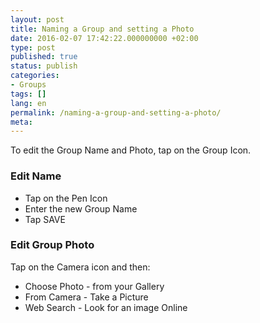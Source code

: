 ```yaml
---
layout: post
title: Naming a Group and setting a Photo
date: 2016-02-07 17:42:22.000000000 +02:00
type: post
published: true
status: publish
categories:
- Groups
tags: []
lang: en
permalink: /naming-a-group-and-setting-a-photo/
meta:
---
```


To edit the Group Name and Photo, tap on the Group Icon.

### Edit Name

* Tap on the Pen Icon
* Enter the new Group Name
* Tap SAVE

### Edit Group Photo

Tap on the Camera icon and then:

* Choose Photo - from your Gallery
* From Camera - Take a Picture
* Web Search - Look for an image Online